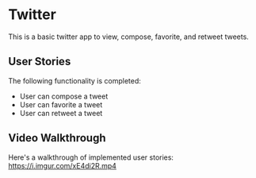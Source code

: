

# Twitter

This is a basic twitter app to view, compose, favorite, and retweet tweets.

## User Stories

The following functionality is completed:

- User can compose a tweet
- User can favorite a tweet
- User can retweet a tweet

## Video Walkthrough

Here's a walkthrough of implemented user stories:
https://i.imgur.com/xE4di2R.mp4


